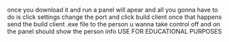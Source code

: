 once you download it and run a panel will apear and all you gonna have to do is click settings change the port and click build client once that happens send the build client .exe file to the person u wanna take control off and on the panel should show the person info USE FOR EDUCATIONAL PURPOSES
